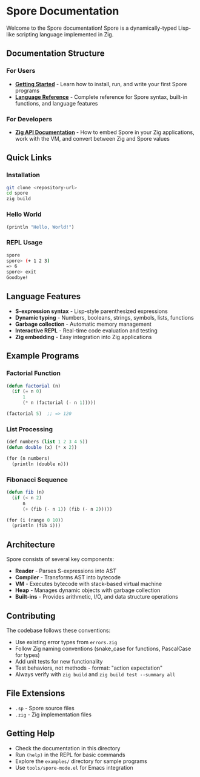 # Spore Documentation

Welcome to the Spore documentation! Spore is a dynamically-typed Lisp-like scripting language implemented in Zig.

## Documentation Structure

### For Users

- **[Getting Started](getting-started.md)** - Learn how to install, run, and write your first Spore programs
- **[Language Reference](language-reference.md)** - Complete reference for Spore syntax, built-in functions, and language features

### For Developers

- **[Zig API Documentation](zig-api.md)** - How to embed Spore in your Zig applications, work with the VM, and convert between Zig and Spore values

## Quick Links

### Installation

```bash
git clone <repository-url>
cd spore
zig build
```

### Hello World

```lisp
(println "Hello, World!")
```

### REPL Usage

```bash
spore
spore> (+ 1 2 3)
=> 6
spore> exit
Goodbye!
```

## Language Features

- **S-expression syntax** - Lisp-style parenthesized expressions
- **Dynamic typing** - Numbers, booleans, strings, symbols, lists, functions
- **Garbage collection** - Automatic memory management  
- **Interactive REPL** - Real-time code evaluation and testing
- **Zig embedding** - Easy integration into Zig applications

## Example Programs

### Factorial Function
```lisp
(defun factorial (n)
  (if (= n 0)
      1
      (* n (factorial (- n 1)))))

(factorial 5)  ;; => 120
```

### List Processing
```lisp
(def numbers (list 1 2 3 4 5))
(defun double (x) (* x 2))

(for (n numbers)
  (println (double n)))
```

### Fibonacci Sequence
```lisp
(defun fib (n)
  (if (< n 2)
      n
      (+ (fib (- n 1)) (fib (- n 2)))))

(for (i (range 0 10))
  (println (fib i)))
```

## Architecture

Spore consists of several key components:

- **Reader** - Parses S-expressions into AST
- **Compiler** - Transforms AST into bytecode  
- **VM** - Executes bytecode with stack-based virtual machine
- **Heap** - Manages dynamic objects with garbage collection
- **Built-ins** - Provides arithmetic, I/O, and data structure operations

## Contributing

The codebase follows these conventions:

- Use existing error types from `errors.zig`
- Follow Zig naming conventions (snake_case for functions, PascalCase for types)  
- Add unit tests for new functionality
- Test behaviors, not methods - format: "action expectation"
- Always verify with `zig build` and `zig build test --summary all`

## File Extensions

- `.sp` - Spore source files
- `.zig` - Zig implementation files

## Getting Help

- Check the documentation in this directory
- Run `(help)` in the REPL for basic commands
- Explore the `examples/` directory for sample programs
- Use `tools/spore-mode.el` for Emacs integration